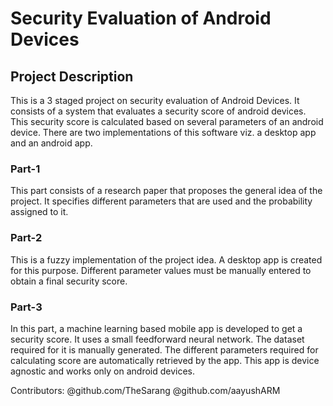 # Security Evaluation of Android Devices

## Project Description
This is a 3 staged project on security evaluation of Android Devices. It consists of a system that evaluates a security score of android devices. This security score is calculated based on several parameters of an android device. There are two implementations of this software viz. a desktop app and an android app.

### Part-1
This part consists of a research paper that proposes the general idea of the project. It specifies different parameters that are used and the probability assigned to it. 

### Part-2
This is a fuzzy implementation of the project idea. A desktop app is created for this purpose. Different parameter values must be manually entered to obtain a final security score. 


### Part-3
In this part, a machine learning based mobile app is developed to get a security score. It uses a small feedforward neural network. The dataset required for it is manually generated. The different parameters required for calculating score are automatically retrieved by the app. This app is device agnostic and works only on android devices.

Contributors: @github.com/TheSarang @github.com/aayushARM
